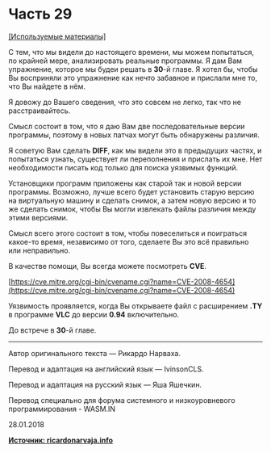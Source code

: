 # Часть 29

[\[Используемые материалы\]](.gitbook/assets/files/29.zip)

С тем, что мы видели до настоящего времени, мы можем попытаться, по крайней мере, анализировать реальные программы. Я дам Вам упражнение, которое мы будеи решать в **30**-й главе. Я хотел бы, чтобы Вы восприняли это упражнение как нечто забавное и прислали мне то, что Вы найдете в нём.

Я довожу до Вашего сведения, что это совсем не легко, так что не расстраивайтесь.

Смысл состоит в том, что я даю Вам две последовательные версии программы, поэтому в новых патчах могут быть обнаружены различия.

Я советую Вам сделать **DIFF**, как мы видели это в предыдущих частях, и попытаться узнать, существует ли переполнения и прислать их мне. Нет необходимости писать код только для поиска уязвимых функций.

Установщики программ приложены как старой так и новой версии программы. Возможно, лучше всего будет установить старую версию на виртуальную машину и сделать снимок, а затем новую версию и то же сделать снимок, чтобы Вы могли извлекать файлы различия между этими версиями.

Смысл всего этого состоит в том, чтобы повеселиться и поиграться какое-то время, независимо от того, сделаете Вы это всё правильно или неправильно.

В качестве помощи, Вы всегда можете посмотреть **CVE**.

[https://cve.mitre.org/cgi-bin/cvename.cgi?name=CVE-2008-4654](https://cve.mitre.org/cgi-bin/cvename.cgi?name=CVE-2008-4654)

Уязвимость проявляется, когда Вы открываете файл с расширением **.TY** в программе **VLC** до версии **0.94** включительно.

До встрече в **30**-й главе.

* * *

Автор оригинального текста — Рикардо Нарваха.

Перевод и адаптация на английский  язык — IvinsonCLS.

Перевод и адаптация на русский язык — Яша Яшечкин.

Перевод специально для форума системного и низкоуровневого программирования - WASM.IN

28.01.2018

[**Источник: ricardonarvaja.info**](http://ricardonarvaja.info/WEB/IDA%20DESDE%20CERO/CURSO%20DE%20IDA%20TUTES/29-INTRODUCCION%20AL%20REVERSING%20CON%20IDA%20PRO%20DESDE%20CERO.docx)
